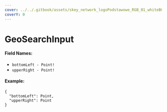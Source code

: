 ```yaml
---
cover: ../../.gitbook/assets/skey_network_logoPodstawowe_RGB_01_whiteBG.png
coverY: 0
---
```


# GeoSearchInput

#### Field Names:

* `bottomLeft - Point!`
* `upperRight - Point!`

#### Example:

```
{
  "bottomLeft": Point,
  "upperRight": Point
}
```
